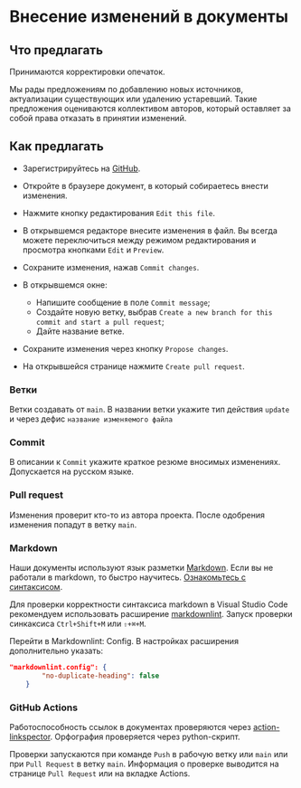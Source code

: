# Внесение изменений в документы

## Что предлагать

Принимаются корректировки опечаток.

Мы рады предложениям по добавлению новых источников, актуализации существующих или удалению устаревший. Такие предложения оцениваются коллективом авторов, который оставляет за собой права отказать в принятии изменений.

## Как предлагать

- Зарегистрируйтесь на [GitHub](https://github.com/).

- Откройте в браузере документ, в который собираетесь внести изменения.

- Нажмите кнопку редактирования `Edit this file`.

- В открывшемся редакторе внесите изменения в файл. Вы всегда можете переключиться между режимом редактирования и просмотра кнопками `Edit` и `Preview`.

- Сохраните изменения, нажав `Commit changes`.

- В открывшемся окне:
  - Напишите сообщение в поле `Commit message`;
  - Создайте новую ветку, выбрав `Create a new branch for this commit and start a pull request`;
  - Дайте название ветке.

- Сохраните изменения через кнопку `Propose changes`.

- На открывшейся странице нажмите `Create pull request`.

### Ветки

Ветки создавать от `main`. В названии ветки укажите тип действия `update` и через дефис `название изменяемого файла`

### Commit

В описании к `Commit` укажите краткое резюме вносимых изменениях. Допускается на русском языке.

### Pull request

Изменения проверит кто-то из автора проекта. После одобрения изменения попадут в ветку `main`.

### Markdown

Наши документы используют язык разметки [Markdown](https://ru.wikipedia.org/wiki/Markdown). Если вы не работали в markdown, то быстро научитесь. [Ознакомьтесь с синтаксисом](https://github.com/adam-p/markdown-here/wiki/Markdown-Cheatsheet).

Для проверки корректности синтаксиса markdown в Visual Studio Code рекомендуем использовать расширение [markdownlint](https://marketplace.visualstudio.com/items?itemName=DavidAnson.vscode-markdownlint). Запуск проверки синкаксиса `Ctrl+Shift+M` или `⇧+⌘+M`.

Перейти в Markdownlint: Config. В настройках расширения дополнительно указать:

```json
"markdownlint.config": {
        "no-duplicate-heading": false
    }
```

### GitHub Actions

Работоспособность ссылок в документах проверяются через [action-linkspector](https://github.com/UmbrellaDocs/action-linkspector). Орфография проверяется через python-скрипт.

Проверки запускаются при команде `Push` в рабочую ветку или `main` или при `Pull Request` в ветку `main`. Информация о проверке выводится на странице `Pull Request` или на вкладке Actions.
